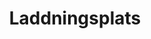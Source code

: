 ---
title: 'Laddningsplats'
symbol_image: '/images/symbols/kr/81.svg'
weight: 81
card: true
card_color: 'bg-symbol-yellow'
---